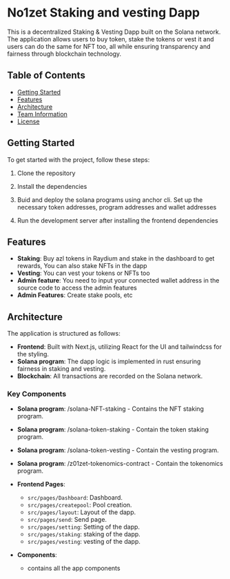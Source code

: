 # No1zet Staking and vesting Dapp

This is a decentralized Staking & Vesting Dapp built on the Solana network. The application allows users to buy token, stake the tokens or vest it and users can do the same for NFT too, all while ensuring transparency and fairness through blockchain technology.

## Table of Contents

- [Getting Started](#getting-started)
- [Features](#features)
- [Architecture](#architecture)
- [Team Information](#team-information)
- [License](#license)

## Getting Started

To get started with the project, follow these steps:

1. Clone the repository


2. Install the dependencies


3. Buid and deploy the solana programs using anchor cli. Set up the necessary token addresses, program addresses and wallet addresses

4. Run the development server after installing the frontend dependencies


## Features

- **Staking**: Buy azl tokens in Raydium and stake in the dashboard to get rewards, You can also stake NFTs in the dapp
- **Vesting**: You can vest your tokens or NFTs too
- **Admin feature**: You need to input your connected wallet address in the source code to access the admin features
- **Admin Features**: Create stake pools, etc

## Architecture

The application is structured as follows:

- **Frontend**: Built with Next.js, utilizing React for the UI and tailwindcss for the styling.
- **Solana program**: The dapp logic is implemented in rust ensuring fairness in staking and vesting.
- **Blockchain**: All transactions are recorded on the Solana network.

### Key Components

- **Solana program**: /solana-NFT-staking - Contains the NFT staking program.
- **Solana program**: /solana-token-staking - Contain the token staking program.
- **Solana program**: /solana-token-vesting - Contain the vesting program.
- **Solana program**: /z01zet-tokenomics-contract - Contain the tokenomics program.


- **Frontend Pages**: 
  - `src/pages/Dashboard`: Dashboard.
  - `src/pages/createpool`: Pool creation.
  - `src/pages/layout`: Layout of the dapp.
  - `src/pages/send`: Send page.
  - `src/pages/setting`: Setting of the dapp.
  - `src/pages/staking`: staking of the dapp.
  - `src/pages/vesting`: vesting of the dapp.

- **Components**: 
  - contains all the app components




